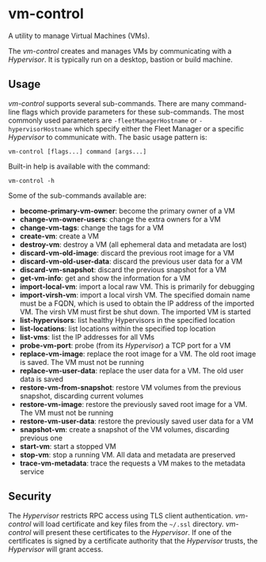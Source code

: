 # vm-control
A utility to manage Virtual Machines (VMs).

The *vm-control* creates and manages VMs by communicating with a *Hypervisor*.
It is typically run on a desktop, bastion or build machine.

## Usage
*vm-control* supports several sub-commands. There are many command-line flags
which provide parameters for these sub-commands. The most commonly used
parameters are `-fleetManagerHostname` or `-hypervisorHostname` which specify
either the Fleet Manager or a specific *Hypervisor* to communicate with. The
basic usage pattern is:

```
vm-control [flags...] command [args...]
```

Built-in help is available with the command:

```
vm-control -h
```

Some of the sub-commands available are:

- **become-primary-vm-owner**: become the primary owner of a VM
- **change-vm-owner-users**: change the extra owners for a VM
- **change-vm-tags**: change the tags for a VM
- **create-vm**: create a VM
- **destroy-vm**: destroy a VM (all ephemeral data and metadata are lost)
- **discard-vm-old-image**: discard the previous root image for a VM
- **discard-vm-old-user-data**: discard the previous user data for a VM
- **discard-vm-snapshot**: discard the previous snapshot for a VM
- **get-vm-info**: get and show the information for a VM
- **import-local-vm**: import a local raw VM. This is primarily for debugging
- **import-virsh-vm**: import a local virsh VM. The specified domain name must
                       be a FQDN, which is used to obtain the IP address of the
                       imported VM. The virsh VM must first be shut down. The
                       imported VM is started
- **list-hypervisors**: list healthy Hypervisors in the specified location
- **list-locations**: list locations within the specified top location
- **list-vms**: list the IP addresses for all VMs
- **probe-vm-port**: probe (from its *Hypervisor*) a TCP port for a VM
- **replace-vm-image**: replace the root image for a VM. The old root image is
                        saved. The VM must not be running
- **replace-vm-user-data**: replace the user data for a VM. The old user data is
                        saved
- **restore-vm-from-snapshot**: restore VM volumes from the previous snapshot,
                                discarding current volumes
- **restore-vm-image**: restore the previously saved root image for a VM. The VM
                        must not be running
- **restore-vm-user-data**: restore the previously saved user data for a VM
- **snapshot-vm**: create a snapshot of the VM volumes, discarding previous one
- **start-vm**: start a stopped VM
- **stop-vm**: stop a running VM. All data and metadata are preserved
- **trace-vm-metadata**: trace the requests a VM makes to the metadata service

## Security
The *Hypervisor* restricts RPC access using TLS client authentication.
*vm-control* will load certificate and key files from the
`~/.ssl` directory. *vm-control* will present these certificates to
the *Hypervisor*. If one of the certificates is signed by a certificate
authority that the *Hypervisor* trusts, the *Hypervisor* will grant access.
